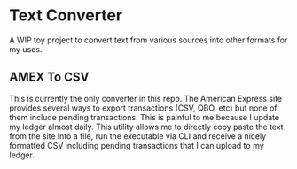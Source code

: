 # Text Converter

A WIP toy project to convert text from various sources into other formats for my uses.


## AMEX To CSV

This is currently the only converter in this repo. The American Express site provides several ways to export transactions (CSV, QBO, etc) but none of them include
pending transactions. This is painful to me because I update my ledger almost daily. This utility allows me to directly copy paste the text from the site into a file,
run the executable via CLI and receive a nicely formatted CSV including pending transactions that I can upload to my ledger.
